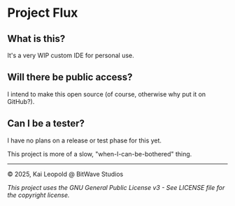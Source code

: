 # Project Flux

## What is this?
It's a very WIP custom IDE for personal use.

## Will there be public access?
I intend to make this open source (of course, otherwise why put it on GitHub?).

## Can I be a tester?
I have no plans on a release or test phase for this yet.

This project is more of a slow, "when-I-can-be-bothered" thing.

- - -

&copy; 2025, Kai Leopold @ BitWave Studios

*This project uses the GNU General Public License v3 - See LICENSE file for the copyright license.*
